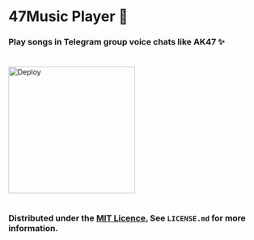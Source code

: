 # 47Music Player 🎵

### Play songs in Telegram group voice chats like AK47 ✨

#
<a href="https://dashboard.heroku.com/new?template=https://github.com/ImJanindu/47MusicPlayer"><img src="https://img.shields.io/badge/Deploy%20To%20Heroku-blueviolet?style=for-the-badge&logo=heroku" width="250" alt="Deploy" target="_blank"></a> 

#
### Distributed under the [MIT Licence.](https://github.com/ImJanindu/47MusicPlayer/blob/main/LICENSE) See `LICENSE.md` for more information.

